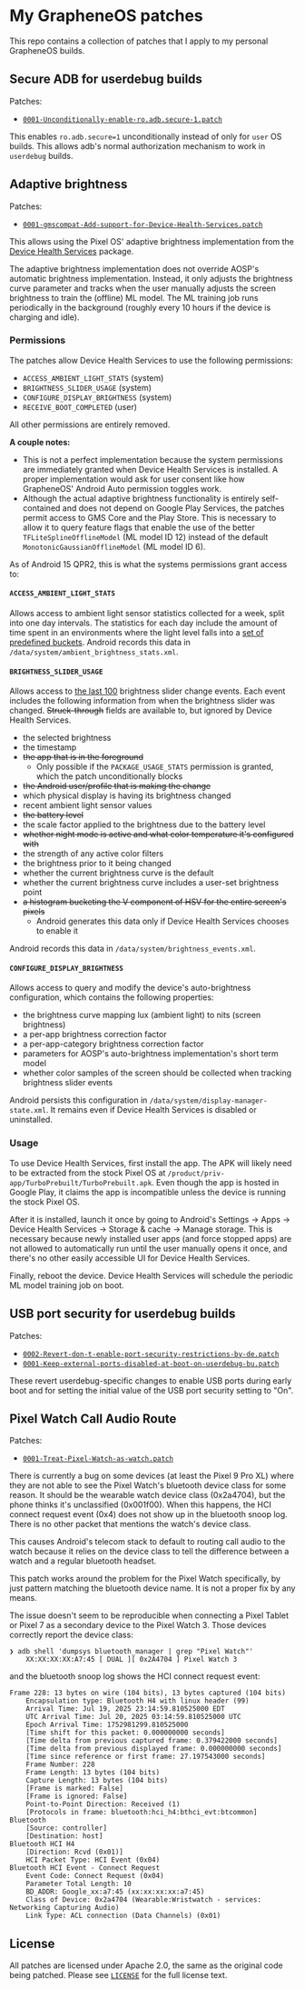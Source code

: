 # My GrapheneOS patches

This repo contains a collection of patches that I apply to my personal GrapheneOS builds.

## Secure ADB for userdebug builds

Patches:
* [`0001-Unconditionally-enable-ro.adb.secure-1.patch`](./patches/build/soong/0001-Unconditionally-enable-ro.adb.secure-1.patch)

This enables `ro.adb.secure=1` unconditionally instead of only for `user` OS builds. This allows adb's normal authorization mechanism to work in `userdebug` builds.

## Adaptive brightness

Patches:
* [`0001-gmscompat-Add-support-for-Device-Health-Services.patch`](./patches/frameworks/base/0001-gmscompat-Add-support-for-Device-Health-Services.patch)

This allows using the Pixel OS' adaptive brightness implementation from the [Device Health Services](https://play.google.com/store/apps/details?id=com.google.android.apps.turbo) package.

The adaptive brightness implementation does not override AOSP's automatic brightness implementation. Instead, it only adjusts the brightness curve parameter and tracks when the user manually adjusts the screen brightness to train the (offline) ML model. The ML training job runs periodically in the background (roughly every 10 hours if the device is charging and idle).

### Permissions

The patches allow Device Health Services to use the following permissions:

* `ACCESS_AMBIENT_LIGHT_STATS` (system)
* `BRIGHTNESS_SLIDER_USAGE` (system)
* `CONFIGURE_DISPLAY_BRIGHTNESS` (system)
* `RECEIVE_BOOT_COMPLETED` (user)

All other permissions are entirely removed.

**A couple notes:**
* This is not a perfect implementation because the system permissions are immediately granted when Device Health Services is installed. A proper implementation would ask for user consent like how GrapheneOS' Android Auto permission toggles work.
* Although the actual adaptive brightness functionality is entirely self-contained and does not depend on Google Play Services, the patches permit access to GMS Core and the Play Store. This is necessary to allow it to query feature flags that enable the use of the better `TFLiteSplineOfflineModel` (ML model ID 12) instead of the default `MonotonicGaussianOfflineModel` (ML model ID 6).

As of Android 15 QPR2, this is what the systems permissions grant access to:

#### `ACCESS_AMBIENT_LIGHT_STATS`

Allows access to ambient light sensor statistics collected for a week, split into one day intervals. The statistics for each day include the amount of time spent in an environments where the light level falls into a [set of predefined buckets](https://android.googlesource.com/platform/frameworks/base/+/refs/tags/android-15.0.0_r23/services/core/java/com/android/server/display/AmbientBrightnessStatsTracker.java#60). Android records this data in `/data/system/ambient_brightness_stats.xml`.

#### `BRIGHTNESS_SLIDER_USAGE`

Allows access to [the last 100](https://android.googlesource.com/platform/frameworks/base/+/refs/tags/android-15.0.0_r23/services/core/java/com/android/server/display/BrightnessTracker.java#101) brightness slider change events. Each event includes the following information from when the brightness slider was changed. ~~Struck-through~~ fields are available to, but ignored by Device Health Services.

* the selected brightness
* the timestamp
* ~~the app that is in the foreground~~
  * Only possible if the `PACKAGE_USAGE_STATS` permission is granted, which the patch unconditionally blocks
* ~~the Android user/profile that is making the change~~
* which physical display is having its brightness changed
* recent ambient light sensor values
* ~~the battery level~~
* the scale factor applied to the brightness due to the battery level
* ~~whether night mode is active and what color temperature it's configured with~~
* the strength of any active color filters
* the brightness prior to it being changed
* whether the current brightness curve is the default
* whether the current brightness curve includes a user-set brightness point
* ~~a histogram bucketing the V component of HSV for the entire screen's pixels~~
  * Android generates this data only if Device Health Services chooses to enable it

Android records this data in `/data/system/brightness_events.xml`.

#### `CONFIGURE_DISPLAY_BRIGHTNESS`

Allows access to query and modify the device's auto-brightness configuration, which contains the following properties:

* the brightness curve mapping lux (ambient light) to nits (screen brightness)
* a per-app brightness correction factor
* a per-app-category brightness correction factor
* parameters for AOSP's auto-brightness implementation's short term model
* whether color samples of the screen should be collected when tracking brightness slider events

Android persists this configuration in `/data/system/display-manager-state.xml`. It remains even if Device Health Services is disabled or uninstalled.

### Usage

 To use Device Health Services, first install the app. The APK will likely need to be extracted from the stock Pixel OS at `/product/priv-app/TurboPrebuilt/TurboPrebuilt.apk`. Even though the app is hosted in Google Play, it claims the app is incompatible unless the device is running the stock Pixel OS.

After it is installed, launch it once by going to Android's Settings -> Apps -> Device Health Services -> Storage & cache -> Manage storage. This is necessary because newly installed user apps (and force stopped apps) are not allowed to automatically run until the user manually opens it once, and there's no other easily accessible UI for Device Health Services.

Finally, reboot the device. Device Health Services will schedule the periodic ML model training job on boot.

## USB port security for userdebug builds

Patches:
* [`0002-Revert-don-t-enable-port-security-restrictions-by-de.patch`](./patches/frameworks/base/0002-Revert-don-t-enable-port-security-restrictions-by-de.patch)
* [`0001-Keep-external-ports-disabled-at-boot-on-userdebug-bu.patch`](./patches/system/core/0001-Keep-external-ports-disabled-at-boot-on-userdebug-bu.patch)

These revert userdebug-specific changes to enable USB ports during early boot and for setting the initial value of the USB port security setting to "On".

## Pixel Watch Call Audio Route

Patches:
* [`0001-Treat-Pixel-Watch-as-watch.patch`](./patches/packages/services/Telecomm/0001-Treat-Pixel-Watch-as-watch.patch)

There is currently a bug on some devices (at least the Pixel 9 Pro XL) where they are not able to see the Pixel Watch's bluetooth device class for some reason. It should be the wearable watch device class (0x2a4704), but the phone thinks it's unclassified (0x001f00). When this happens, the HCI connect request event (0x4) does not show up in the bluetooth snoop log. There is no other packet that mentions the watch's device class.

This causes Android's telecom stack to default to routing call audio to the watch because it relies on the device class to tell the difference between a watch and a regular bluetooth headset.

This patch works around the problem for the Pixel Watch specifically, by just pattern matching the bluetooth device name. It is not a proper fix by any means.

The issue doesn't seem to be reproducible when connecting a Pixel Tablet or Pixel 7 as a secondary device to the Pixel Watch 3. Those devices correctly report the device class:

```
❯ adb shell 'dumpsys bluetooth_manager | grep "Pixel Watch"'
    XX:XX:XX:XX:A7:45 [ DUAL ][ 0x2A4704 ] Pixel Watch 3
```

and the bluetooth snoop log shows the HCI connect request event:

```
Frame 228: 13 bytes on wire (104 bits), 13 bytes captured (104 bits)
    Encapsulation type: Bluetooth H4 with linux header (99)
    Arrival Time: Jul 19, 2025 23:14:59.810525000 EDT
    UTC Arrival Time: Jul 20, 2025 03:14:59.810525000 UTC
    Epoch Arrival Time: 1752981299.810525000
    [Time shift for this packet: 0.000000000 seconds]
    [Time delta from previous captured frame: 0.379422000 seconds]
    [Time delta from previous displayed frame: 0.000000000 seconds]
    [Time since reference or first frame: 27.197543000 seconds]
    Frame Number: 228
    Frame Length: 13 bytes (104 bits)
    Capture Length: 13 bytes (104 bits)
    [Frame is marked: False]
    [Frame is ignored: False]
    Point-to-Point Direction: Received (1)
    [Protocols in frame: bluetooth:hci_h4:bthci_evt:btcommon]
Bluetooth
    [Source: controller]
    [Destination: host]
Bluetooth HCI H4
    [Direction: Rcvd (0x01)]
    HCI Packet Type: HCI Event (0x04)
Bluetooth HCI Event - Connect Request
    Event Code: Connect Request (0x04)
    Parameter Total Length: 10
    BD_ADDR: Google_xx:a7:45 (xx:xx:xx:xx:a7:45)
    Class of Device: 0x2a4704 (Wearable:Wristwatch - services: Networking Capturing Audio)
    Link Type: ACL connection (Data Channels) (0x01)
```

## License

All patches are licensed under Apache 2.0, the same as the original code being patched. Please see [`LICENSE`](./LICENSE) for the full license text.
